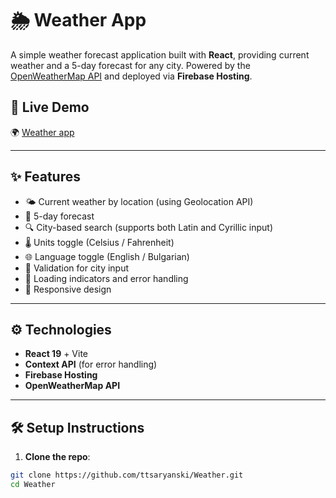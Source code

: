# 🌦️ Weather App

A simple weather forecast application built with **React**, providing current weather and a 5-day forecast for any city. Powered by the [OpenWeatherMap API](https://openweathermap.org/api) and deployed via **Firebase Hosting**.

## 🔗 Live Demo

🌍 [Weather app](https://weather-55483.web.app)

---

## ✨ Features

-   🌤️ Current weather by location (using Geolocation API)
-   📅 5-day forecast
-   🔍 City-based search (supports both Latin and Cyrillic input)
-   🌡️ Units toggle (Celsius / Fahrenheit)
-   🌐 Language toggle (English / Bulgarian)
-   🧠 Validation for city input
-   🔁 Loading indicators and error handling
-   📱 Responsive design

---

## ⚙️ Technologies

-   **React 19** + Vite
-   **Context API** (for error handling)
-   **Firebase Hosting**
-   **OpenWeatherMap API**

---

## 🛠️ Setup Instructions

1. **Clone the repo**:

```bash
git clone https://github.com/ttsaryanski/Weather.git
cd Weather
```
